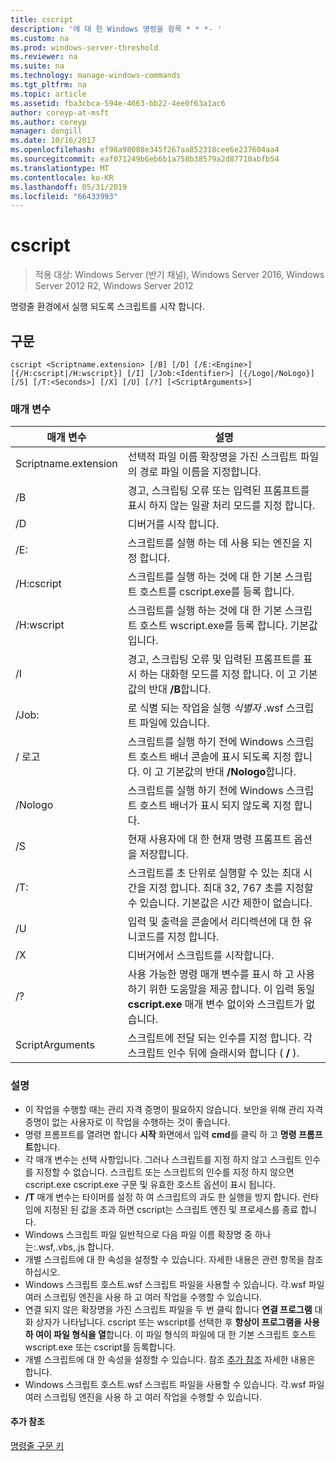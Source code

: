 ```yaml
---
title: cscript
description: '에 대 한 Windows 명령을 항목 * * *- '
ms.custom: na
ms.prod: windows-server-threshold
ms.reviewer: na
ms.suite: na
ms.technology: manage-windows-commands
ms.tgt_pltfrm: na
ms.topic: article
ms.assetid: fba3cbca-594e-4663-bb22-4ee0f63a1ac6
author: coreyp-at-msft
ms.author: coreyp
manager: dongill
ms.date: 10/16/2017
ms.openlocfilehash: ef98a98088e345f267aa852318cee6e237604aa4
ms.sourcegitcommit: eaf071249b6eb6b1a758b38579a2d87710abfb54
ms.translationtype: MT
ms.contentlocale: ko-KR
ms.lasthandoff: 05/31/2019
ms.locfileid: "66433993"
---
```

# <a name="cscript"></a>cscript

>적용 대상: Windows Server (반기 채널), Windows Server 2016, Windows Server 2012 R2, Windows Server 2012

명령줄 환경에서 실행 되도록 스크립트를 시작 합니다.
## <a name="syntax"></a>구문
```
cscript <Scriptname.extension> [/B] [/D] [/E:<Engine>] [{/H:cscript|/H:wscript}] [/I] [/Job:<Identifier>] [{/Logo|/NoLogo}] [/S] [/T:<Seconds>] [/X] [/U] [/?] [<ScriptArguments>]
```
### <a name="parameters"></a>매개 변수

|      매개 변수       |                                                                      설명                                                                       |
|----------------------|--------------------------------------------------------------------------------------------------------------------------------------------------------|
| Scriptname.extension |                                 선택적 파일 이름 확장명을 가진 스크립트 파일의 경로 파일 이름을 지정합니다.                                 |
|          /B          |                                경고, 스크립팅 오류 또는 입력된 프롬프트를 표시 하지 않는 일괄 처리 모드를 지정 합니다.                                |
|          /D          |                                                                  디버거를 시작 합니다.                                                                  |
|     /E:<Engine>      |                                                  스크립트를 실행 하는 데 사용 되는 엔진을 지정 합니다.                                                  |
|      /H:cscript      |                                         스크립트를 실행 하는 것에 대 한 기본 스크립트 호스트를 cscript.exe를 등록 합니다.                                          |
|      /H:wscript      |                               스크립트를 실행 하는 것에 대 한 기본 스크립트 호스트 wscript.exe를 등록 합니다. 기본값입니다.                               |
|          /I          |        경고, 스크립팅 오류 및 입력된 프롬프트를 표시 하는 대화형 모드를 지정 합니다. 이 고 기본값의 반대 **/B**합니다.         |
|  /Job:<Identifier>   |                                             로 식별 되는 작업을 실행 *식별자* .wsf 스크립트 파일에 있습니다.                                             |
|        / 로고         | 스크립트를 실행 하기 전에 Windows 스크립트 호스트 배너 콘솔에 표시 되도록 지정 합니다. 이 고 기본값의 반대 **/Nologo**합니다. |
|       /Nologo        |                                 스크립트를 실행 하기 전에 Windows 스크립트 호스트 배너가 표시 되지 않도록 지정 합니다.                                 |
|          /S          |                                             현재 사용자에 대 한 현재 명령 프롬프트 옵션을 저장합니다.                                             |
|     /T:<Seconds>     |            스크립트를 초 단위로 실행할 수 있는 최대 시간을 지정 합니다. 최대 32, 767 초를 지정할 수 있습니다. 기본값은 시간 제한이 없습니다.             |
|          /U          |                                      입력 및 출력을 콘솔에서 리디렉션에 대 한 유니코드를 지정 합니다.                                       |
|          /X          |                                                           디버거에서 스크립트를 시작합니다.                                                           |
|          /?          |  사용 가능한 명령 매개 변수를 표시 하 고 사용 하기 위한 도움말을 제공 합니다. 이 입력 동일 **cscript.exe** 매개 변수 없이와 스크립트가 없습니다.  |
|   ScriptArguments    |                        스크립트에 전달 되는 인수를 지정 합니다. 각 스크립트 인수 뒤에 슬래시와 합니다 ( **/** ).                         |

### <a name="remarks"></a>설명
-   이 작업을 수행할 때는 관리 자격 증명이 필요하지 않습니다. 보안을 위해 관리 자격 증명이 없는 사용자로 이 작업을 수행하는 것이 좋습니다.
-   명령 프롬프트를 열려면 합니다 **시작** 화면에서 입력 **cmd**를 클릭 하 고 **명령 프롬프트**합니다.
-   각 매개 변수는 선택 사항입니다. 그러나 스크립트를 지정 하지 않고 스크립트 인수를 지정할 수 없습니다. 스크립트 또는 스크립트의 인수를 지정 하지 않으면 cscript.exe cscript.exe 구문 및 유효한 호스트 옵션이 표시 됩니다.
-   **/T** 매개 변수는 타이머를 설정 하 여 스크립트의 과도 한 실행을 방지 합니다. 런타임에 지정된 된 값을 초과 하면 cscript는 스크립트 엔진 및 프로세스를 종료 합니다.
-   Windows 스크립트 파일 일반적으로 다음 파일 이름 확장명 중 하나는:.wsf,.vbs,.js 합니다.
-   개별 스크립트에 대 한 속성을 설정할 수 있습니다. 자세한 내용은 관련 항목을 참조 하십시오.
-   Windows 스크립트 호스트.wsf 스크립트 파일을 사용할 수 있습니다. 각.wsf 파일 여러 스크립팅 엔진을 사용 하 고 여러 작업을 수행할 수 있습니다.
-   연결 되지 않은 확장명을 가진 스크립트 파일을 두 번 클릭 합니다 **연결 프로그램** 대화 상자가 나타납니다. cscript 또는 wscript를 선택한 후 **항상이 프로그램을 사용 하 여이 파일 형식을 열**합니다. 이 파일 형식의 파일에 대 한 기본 스크립트 호스트 wscript.exe 또는 cscript를 등록합니다.
-   개별 스크립트에 대 한 속성을 설정할 수 있습니다. 참조 [추가 참조](#BKMK_references) 자세한 내용은 합니다.
-   Windows 스크립트 호스트.wsf 스크립트 파일을 사용할 수 있습니다. 각.wsf 파일 여러 스크립팅 엔진을 사용 하 고 여러 작업을 수행할 수 있습니다.

#### <a name="BKMK_references"></a>추가 참조

[명령줄 구문 키](command-line-syntax-key.md)
